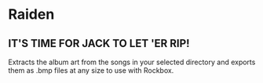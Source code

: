 # Raiden
## IT'S TIME FOR JACK TO __LET 'ER RIP!__
 Extracts the album art from the songs in your selected directory and exports them as .bmp files at any size to use with Rockbox.
